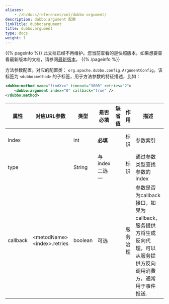 ```yaml
---
aliases:
    - /zh/docs/references/xml/dubbo-argument/
description: dubbo:argument 配置
linkTitle: dubbo:argument
title: dubbo:argument
type: docs
weight: 1
---
```




{{% pageinfo %}} 此文档已经不再维护。您当前查看的是快照版本。如果想要查看最新版本的文档，请参阅[最新版本](/zh-cn/overview/mannual/java-sdk/reference-manual/config/properties/#argument)。
{{% /pageinfo %}}

方法参数配置。对应的配置类： `org.apache.dubbo.config.ArgumentConfig`。该标签为 `<dubbo:method>` 的子标签，用于方法参数的特征描述，比如： 
 
```xml
<dubbo:method name="findXxx" timeout="3000" retries="2">
    <dubbo:argument index="0" callback="true" />
</dubbo:method>
```
| 属性 | 对应URL参数 | 类型 | 是否必填 | 缺省值 | 作用 | 描述 | 兼容性 |
| --- | --- | ---- | --- | --- | --- | --- | --- |
| index | | int | <b>必填</b> | | 标识 | 参数索引 | 2.0.6以上版本 |
| type | | String | 与index二选一 | | 标识 | 通过参数类型查找参数的index | 2.0.6以上版本 |
| callback | &lt;metodName&gt;&lt;index&gt;.retries | boolean | 可选 | | 服务治理 | 参数是否为callback接口，如果为callback，服务提供方将生成反向代理，可以从服务提供方反向调用消费方，通常用于事件推送. | 2.0.6以上版本 |
